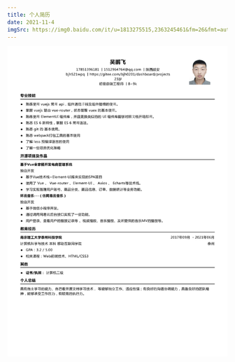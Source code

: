 ```yaml
---
title: 个人简历
date: 2021-11-4
imgSrc: https://img0.baidu.com/it/u=1813275515,2363245461&fm=26&fmt=auto
---
```

![图片](../../.vuepress/public/images/mine.png)
